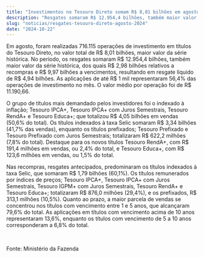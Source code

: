 ```yaml
---
title: "Investimentos no Tesouro Direto somam R$ 8,01 bilhões em agosto, maior valor da série histórica"
description: "Resgates somaram R$ 12.954,4 bilhões, também maior valor já registrado; desse total R$ 2,98 bilhões são relativos a recompras e R$ 9,97 bilhões a vencimentos"
slug: "noticias/resgates-tesouro-direto-agosto-2024"
date: "2024-10-22"
---
```


Em agosto, foram realizadas 716.115 operações de investimento em títulos do Tesouro Direto, no valor total de R$ 8,01 bilhões, maior valor da série histórica. No período, os resgates somaram R$ 12.954,4 bilhões, também maior valor da série histórica, dos quais R$ 2,98 bilhões relativos a recompras e R$ 9,97 bilhões a vencimentos, resultando em resgate líquido de R$ 4,94 bilhões. As aplicações de até R$ 1 mil representaram 56,4% das operações de investimento no mês. O valor médio por operação foi de R$ 11.190,66.  

O grupo de títulos mais demandado pelos investidores foi o indexado à inflação; Tesouro IPCA+, Tesouro IPCA+ com Juros Semestrais, Tesouro RendA+ e Tesouro Educa+; que totalizou R$ 4,05 bilhões em vendas (50,6% do total). Os títulos indexados à taxa Selic somaram R$ 3,34 bilhões (41,7% das vendas), enquanto os títulos prefixados; Tesouro Prefixado e Tesouro Prefixado com Juros Semestrais; totalizaram R$ 622,2 milhões (7,8% do total). Destaque para os novos títulos Tesouro RendA+, com R$ 191,4 milhões em vendas, ou 2,4% do total, e Tesouro Educa+, com R$ 123,6 milhões em vendas, ou 1,5% do total.  

Nas recompras, resgates antecipados, predominaram os títulos indexados à taxa Selic, que somaram R$ 1,79 bilhões (60,1%). Os títulos remunerados por índices de preços; Tesouro IPCA+, Tesouro IPCA+ com Juros Semestrais, Tesouro IGPM+ com Juros Semestrais, Tesouro RendA+ e Tesouro Educa+; totalizaram R$ 876,0 milhões (29,4%), e os prefixados, R$ 313,1 milhões (10,5%). Quanto ao prazo, a maior parcela de vendas se concentrou nos títulos com vencimento entre 1 e 5 anos, que alcançaram 79,6% do total. As aplicações em títulos com vencimento acima de 10 anos representaram 13,6%, enquanto os títulos com vencimento de 5 a 10 anos corresponderam a 6,8% do total.  
  
&nbsp;
  
Fonte: Ministério da Fazenda